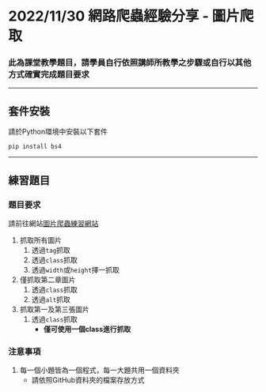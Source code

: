 # **2022/11/30 網路爬蟲經驗分享 - 圖片爬取**

### **此為課堂教學題目，請學員自行依照講師所教學之步驟或自行以其他方式確實完成題目要求**

***

## **套件安裝**
請於Python環境中安裝以下套件
```
pip install bs4
```

***

## **練習題目**
### **題目要求**
請前往網站[圖片爬蟲練習網站](https://guo0911.github.io/WebCrawler/Image/)
1. 抓取所有圖片
    1. 透過`tag`抓取
    2. 透過`class`抓取
    3. 透過`width`或`height`擇一抓取
2. 僅抓取第二章圖片
    1. 透過`class`抓取
    2. 透過`alt`抓取
3. 抓取第一及第三張圖片
    1. 透過`class`抓取
        * **僅可使用一個class進行抓取**

### **注意事項**
1. 每一個小題皆為一個程式，每一大題共用一個資料夾
    * 請依照GitHub資料夾的檔案存放方式
